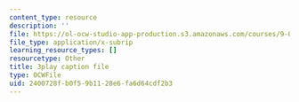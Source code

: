 ```yaml
---
content_type: resource
description: ''
file: https://ol-ocw-studio-app-production.s3.amazonaws.com/courses/9-00sc-introduction-to-psychology-fall-2011/2400728fb0f59b1128e6fa6d64cdf2b3_76O3rulk844.srt
file_type: application/x-subrip
learning_resource_types: []
resourcetype: Other
title: 3play caption file
type: OCWFile
uid: 2400728f-b0f5-9b11-28e6-fa6d64cdf2b3
---
```

